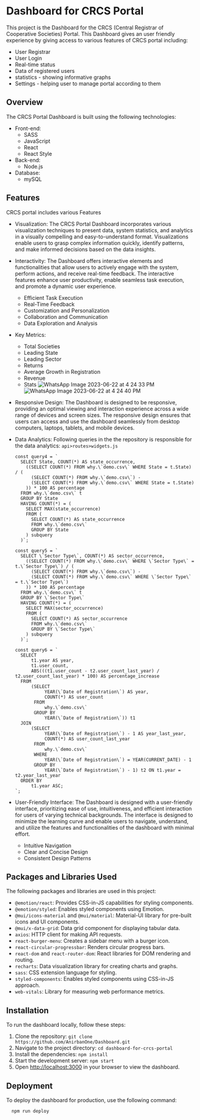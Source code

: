 # Dashboard for CRCS Portal
This project is the Dashboard for the CRCS (Central Registrar of Cooperative Societies) Portal. This Dashboard gives an user friendly experience by giving access to various features of CRCS portal including:
- User Registrar
- User Login
- Real-time status
- Data of registered users
- statistics - showing informative graphs 
- Settings - helping user to manage portal according to them


## Overview
The CRCS Portal Dashboard is built using the following technologies:

- Front-end:
    - SASS
    - JavaScript
    - React
    - React Style
- Back-end:
    - Node.js
- Database:
    - mySQL


## Features
CRCS portal includes various Features 

- Visualization: The CRCS Portal Dashboard incorporates various visualization techniques to present data, system statistics, and analytics in a visually compelling and easy-to-understand format. Visualizations enable users to grasp complex information quickly, identify patterns, and make informed decisions based on the data insights.

- Interactivity: The Dashboard offers interactive elements and functionalities that allow users to actively engage with the system, perform actions, and receive real-time feedback. The interactive features enhance user productivity, enable seamless task execution, and promote a dynamic user experience.
    - Efficient Task Execution
    - Real-Time Feedback
    - Customization and Personalization
    - Collaboration and Communication
    - Data Exploration and Analysis

- Key Metrics:
    - Total Societies
    - Leading State
    - Leading Sector
    - Returns
    - Average Growth in Registration
    - Revenue
    - Stats
    ![WhatsApp Image 2023-06-22 at 4 24 33 PM](https://github.com/AnirbanOne/Dashboard/assets/124530952/89634df2-d198-41b4-9919-d89e68f8a179)
    ![WhatsApp Image 2023-06-22 at 4 24 40 PM](https://github.com/AnirbanOne/Dashboard/assets/124530952/69274a85-005b-4309-b835-f62f242cc4c8)

- Responsive Design: The Dashboard is designed to be responsive, providing an optimal viewing and interaction experience across a wide range of devices and screen sizes. The responsive design ensures that users can access and use the dashboard seamlessly from desktop computers, laptops, tablets, and mobile devices.

- Data Analytics: Following queries in the the repository is responsible for the data analytics: 
    `api>routes>widgets.js`

    ```shell
    const query4 = `
      SELECT State, COUNT(*) AS state_occurrence,
        ((SELECT COUNT(*) FROM why.\`demo.csv\` WHERE State = t.State) / (
          (SELECT COUNT(*) FROM why.\`demo.csv\`) - 
          (SELECT COUNT(*) FROM why.\`demo.csv\` WHERE State = t.State)
        )) * 100 AS percentage
      FROM why.\`demo.csv\` t
      GROUP BY State
      HAVING COUNT(*) = (
        SELECT MAX(state_occurrence)
        FROM (
          SELECT COUNT(*) AS state_occurrence
          FROM why.\`demo.csv\`
          GROUP BY State
        ) subquery
      )`;
  
    const query5 = `
      SELECT \`Sector Type\`, COUNT(*) AS sector_occurrence,
        ((SELECT COUNT(*) FROM why.\`demo.csv\` WHERE \`Sector Type\` = t.\`Sector Type\`) / (
          (SELECT COUNT(*) FROM why.\`demo.csv\`) - 
          (SELECT COUNT(*) FROM why.\`demo.csv\` WHERE \`Sector Type\` = t.\`Sector Type\`)
        )) * 100 AS percentage
      FROM why.\`demo.csv\` t
      GROUP BY \`Sector Type\`
      HAVING COUNT(*) = (
        SELECT MAX(sector_occurrence)
        FROM (
          SELECT COUNT(*) AS sector_occurrence
          FROM why.\`demo.csv\`
          GROUP BY \`Sector Type\`
        ) subquery
      )`;
  
    const query6 = `
      SELECT 
          t1.year AS year,
          t1.user_count,
          ABS(((t1.user_count - t2.user_count_last_year) / t2.user_count_last_year) * 100) AS percentage_increase
      FROM 
          (SELECT 
               YEAR(\`Date of Registration\`) AS year,
               COUNT(*) AS user_count
           FROM 
               why.\`demo.csv\`
           GROUP BY 
               YEAR(\`Date of Registration\`)) t1
      JOIN 
          (SELECT 
               YEAR(\`Date of Registration\`) - 1 AS year_last_year,
               COUNT(*) AS user_count_last_year
           FROM 
               why.\`demo.csv\`
           WHERE 
               YEAR(\`Date of Registration\`) = YEAR(CURRENT_DATE) - 1
           GROUP BY 
               YEAR(\`Date of Registration\`) - 1) t2 ON t1.year = t2.year_last_year
      ORDER BY 
          t1.year ASC;
    `;
    
- User-Friendly Interface: The Dashboard is designed with a user-friendly interface, prioritizing ease of use, intuitiveness, and efficient interaction for users of varying technical backgrounds. The interface is designed to minimize the learning curve and enable users to navigate, understand, and utilize the features and functionalities of the dashboard with minimal effort.
    - Intuitive Navigation
    - Clear and Concise Design
    - Consistent Design Patterns


## Packages and Libraries Used
The following packages and libraries are used in this project:

- `@emotion/react`: Provides CSS-in-JS capabilities for styling components.
- `@emotion/styled`: Enables styled components using Emotion.
- `@mui/icons-material` and `@mui/material`: Material-UI library for pre-built icons and UI components.
- `@mui/x-data-grid`: Data grid component for displaying tabular data.
- `axios`: HTTP client for making API requests.
- `react-burger-menu`: Creates a sidebar menu with a burger icon.
- `react-circular-progressbar`: Renders circular progress bars.
- `react-dom` and `react-router-dom`: React libraries for DOM rendering and routing.
- `recharts`: Data visualization library for creating charts and graphs.
- `sass`: CSS extension language for styling.
- `styled-components`: Enables styled components using CSS-in-JS approach.
- `web-vitals`: Library for measuring web performance metrics.


## Installation
To run the dashboard locally, follow these steps:

1. Clone the repository: `git clone https://github.com/AnirbanOne/Dashboard.git`
2. Navigate to the project directory: `cd dashboard-for-crcs-portal`
3. Install the dependencies: `npm install`
4. Start the development server: `npm start`
5. Open [http://localhost:3000](http://localhost:3000) in your browser to view the dashboard.


## Deployment
To deploy the dashboard for production, use the following command:

```shell
  npm run deploy


